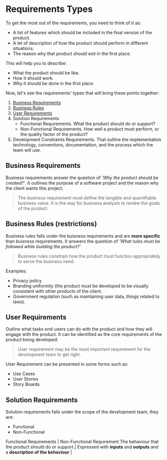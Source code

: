# Requirements Types
To get the most out of the requirements, you need to think of it as:
- A list of features which should be included in the final version of the product.
- A let of description of how the product should perform in different situations.
- The reason why that product should exit in the first place.

This will help you to describe:
- What the product should be like.
- How it should work.
- Why it should be done in the first place.

Now, let's see the requirements' types that will bring these points together:

1. [Business Requirements](https://github.com/SG-Eddin/Technical-Documentation-Best-Practices/blob/main/Requirements/Requirements-Types.md#business-requirements)
2. [Business Rules](https://github.com/SG-Eddin/Technical-Documentation-Best-Practices/blob/main/Requirements/Requirements-Types.md#business-rules-restrictions)
3. [User Requirements](https://github.com/SG-Eddin/Technical-Documentation-Best-Practices/blob/main/Requirements/Requirements-Types.md#user-requirements) 
4. Solution Requirements
   - Functional Requirements. What the product should do or support?
   - Non-Functional Requirements. How well a product must perform, or the quality factor of the product?
5. Development Constraints Requirements. That outline the implementation technology, conventions, documentation, and the process which the team will use.

## Business Requirements
Business requirements answer the question of *'Why the product should be created?'*. It outlines the purpose of a software project and the reason why the client wants this project.

> The business requirement must define the tangible and quantifiable business value.
> It is the way for business analysts to review the goals of the product.

## Business Rules (restrictions)
Business rules falls under the buisness requirements and are **more specific** than buisness requirements. 
It answers the question of *'What rules must be followed while building the product?'*
> Business rules constrain how the product must function appropriately to serve the business need.

Examples:
- Privacy policy
- Branding uniformity (the product must be developed to be visually consistent with other products of the client.
- Government regulation (such as maintaining user data, things related to laws).

## User Requirements
Outline what tasks end-users can do with the product and how they will engage with the product.
It can be identified as the core requirements of the product being developed.

> User requirement may be the most important requirement for the development team to get right.

User Requirement can be presented in some forms such as:
- Use Cases
- User Stories
- Story Boards

## Solution Requirements
Solution requirements falls under the scope of the development team, they are:
- Functional
- Non-Functional

Functional Requirements | Non-Functional Requirement
The behaviour that the product should do or support.|
Expressed with **inputs** and **outputs** and a **description of the behaviour** | 






